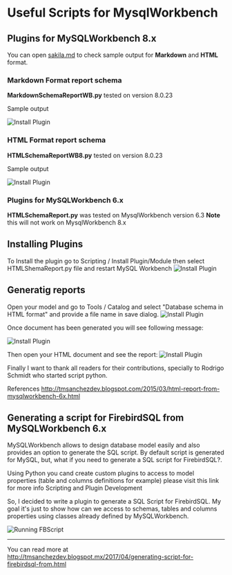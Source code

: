 # Useful Scripts for MysqlWorkbench

## Plugins for  MySQLWorkbench 8.x 

You can open [sakila.md](/sakilasample.md) to check sample output for **Markdown** and **HTML** format.


### Markdown Format report schema

**MarkdownSchemaReportWB.py** tested on version 8.0.23

Sample output

![Install Plugin](https://github.com/tmsanchez/workbenchscripts/blob/master/markdownreport.png?raw=true)

### HTML Format report schema

 **HTMLSchemaReportWB8.py**  tested on version 8.0.23

Sample output

 ![Install Plugin](https://github.com/tmsanchez/workbenchscripts/blob/master/htmlExample.jpg?raw=true)





### Plugins for MySQLWorkbench 6.x 

 **HTMLSchemaReport.py** was tested on MysqlWorkbench version 6.3 **Note** this will not work on MysqlWorkbench 8.x

## Installing Plugins


To Install the plugin go to Scripting / Install Plugin/Module then select HTMLShemaReport.py file and restart MySQL Workbench
![Install Plugin](https://github.com/tmsanchez/workbenchscripts/blob/master/installaPlugin.png?raw=true)


## Generatig reports

Open your model and go to Tools / Catalog and select "Database schema in HTML format" and provide a file name in save dialog.
![Install Plugin](https://github.com/tmsanchez/workbenchscripts/blob/master/runningPlugin.png?raw=true)


Once document has been generated you will see following message:

![Install Plugin](https://github.com/tmsanchez/workbenchscripts/blob/master/reportGenerated.png?raw=true)

Then open your HTML document and see the report:
![Install Plugin](https://github.com/tmsanchez/workbenchscripts/blob/master/htmlExample.jpg?raw=true)

Finally I want to thank all readers for their contributions, specially to Rodrigo Schmidt who started script python.

References 
http://tmsanchezdev.blogspot.com/2015/03/html-report-from-mysqlworkbench-6x.html



## Generating a script for FirebirdSQL from MySQLWorkbench 6.x


MySQLWorkbench allows to design database model easily and also provides an option to generate the SQL script.   By default script is generated for MySQL, but, what if you need to generate a SQL script for FirebirdSQL?.

Using Python you cand create custom plugins to access to model properties  (table and columns definitions for example) please visit this link for more info Scripting and Plugin Development

So, I decided to write a plugin to generate a SQL Script for FirebirdSQL. My goal it's just to show how can we access to schemas, tables and columns properties using classes already defined by MySQLWorkbench.

![Running FBScript](https://github.com/tmsanchez/workbenchscripts/blob/master/runfbscript.jpg?raw=true)

------------
You can read more at http://tmsanchezdev.blogspot.mx/2017/04/generating-script-for-firebirdsql-from.html
